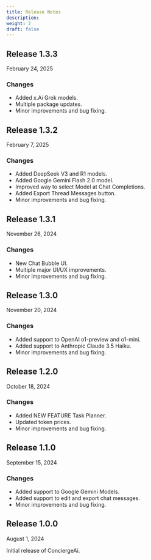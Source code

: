 ```yaml
---
title: Release Notes
description:
weight: 2
draft: false
---
```


## Release 1.3.3

February 24, 2025

### Changes

* Added x.Ai Grok models.
* Multiple package updates.
* Minor improvements and bug fixing.

## Release 1.3.2

February 7, 2025

### Changes

* Added DeepSeek V3 and R1 models.
* Added Google Gemini Flash 2.0 model.
* Improved way to select Model at Chat Completions.
* Added Export Thread Messages button.
* Minor improvements and bug fixing.

## Release 1.3.1

November 26, 2024

### Changes

* New Chat Bubble UI.
* Multiple major UI/UX improvements.
* Minor improvements and bug fixing.

## Release 1.3.0

November 20, 2024

### Changes

* Added support to OpenAI o1-preview and o1-mini.
* Added support to Anthropic Claude 3.5 Haiku.
* Minor improvements and bug fixing.

## Release 1.2.0

October 18, 2024

### Changes

* Added NEW FEATURE Task Planner.
* Updated token prices.
* Minor improvements and bug fixing.

## Release 1.1.0

September 15, 2024

### Changes

* Added support to Google Gemini Models.
* Added support to edit and export chat messages.
* Minor improvements and bug fixing.

## Release 1.0.0

August 1, 2024

Initial release of ConciergeAi.
